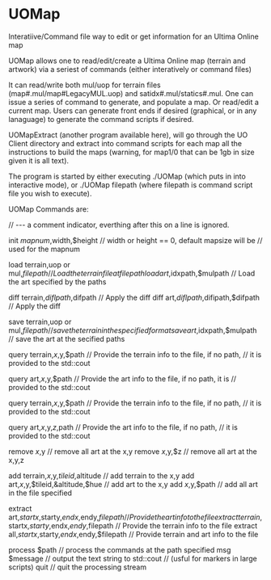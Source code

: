 # UOMap
Interatiive/Command file way to edit or get information for an Ultima Online map

UOMap allows one to read/edit/create a Ultima Online map (terrain and artwork) via a seriest of commands (either interatively or command files)

It can read/write both mul/uop for terrain files (map#.mul/map#LegacyMUL.uop) and satidx#.mul/statics#.mul.
One can issue a series of command to generate, and populate a map.  Or read/edit a current map.
Users can generate front ends if desired (graphical, or in any lanaguage) to generate the command scripts if desired.

UOMapExtract (another program available here), will go through the UO Client directory and extract into command scripts for each map
all the instructions to build the maps (warning, for map1/0 that can be 1gb in size given it is all text).

The program is started by either executing ./UOMap   (which puts in into interactive mode), or ./UOMap filepath  (where filepath is
command script file you wish to execute).

 UOMap Commands are:
 
  //  --- a comment indicator, everthing after this on a line is ignored.
  
 init $mapnum,$width,$height	                               // width or height == 0, default mapsize will be 
                                                               // used for the mapnum
 
 load terrain,uop or mul,$filepath                             // Load the terrain file at filepath
 load art,$idxpath,$mulpath                                    // Load the art specified by the paths
 
 diff terrain,$diflpath,$difpath                               // Apply the diff
 diff art,$diflpath,$difipath,$difpath                         // Apply the diff
 
 save terrain,uop or mul,$filepath                             // save the terrain in the specified format
 save art,$idxpath,$mulpath                                    // save the art at the secified paths
 
 query terrain,$x,$y,$path                                     // Provide the terrain info to the file, if no path, 
                                                               // it is provided to the std::cout
								
 query art,$x,$y,$path					       // Provide the art info to the file, if no path, it is
                                                               // provided to the std::cout
							       
 query terrain,$x,$y,$path				       // Provide the terrain info to the file, if no path,
                                                               // it is provided to the std::cout
							       
 query art,$x,$y,$z,$path				       // Provide the art info to the file, if no path, 
                                                               // it is provided to the std::cout
 
 remove $x,$y                                                  // remove all art at the x,y
 remove $x,$y,$z                                               // remove all art at the x,y,z
 
 add terrain,$x,$y,$tileid,$altitude                           // add terrain to the x,y
 add art,$x,$y,$tileid,&altitude,$hue                          // add art to the x,y
 add $x,$y,$path                                               // add all art in the file specified
 
 extract art,$startx,$starty,$endx,$endy,$filepath             // Provide the art info to the file
 extract terrain,$startx,$starty,$endx,$endy,$filepath         // Provide the terrain info to the file
 extract all,$startx,$starty,$endx,$endy,$filepath             // Provide terrain and art info to the file

 process $path                                                 // process the commands at the path specified
 msg $message                                                  // output the text string to std::cout 
                                                               // (usful for markers in large scripts)
 quit                                                          // quit the processing stream
